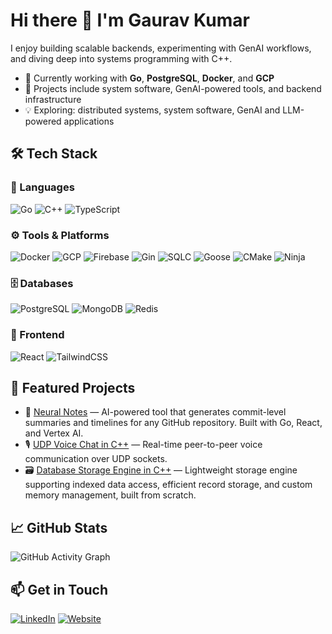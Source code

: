 # Hi there 👋 I'm Gaurav Kumar

I enjoy building scalable backends, experimenting with GenAI workflows, and diving deep into systems programming with C++.

- 🔧 Currently working with **Go**, **PostgreSQL**, **Docker**, and **GCP**
- 📌 Projects include system software, GenAI-powered tools, and backend infrastructure
- 💡 Exploring: distributed systems, system software, GenAI and LLM-powered applications

## 🛠️ Tech Stack

### 🧠 Languages
![Go](https://img.shields.io/badge/Go-00ADD8?style=for-the-badge&logo=go&logoColor=white)
![C++](https://img.shields.io/badge/C++-00599C?style=for-the-badge&logo=c%2b%2b&logoColor=white)
![TypeScript](https://img.shields.io/badge/TypeScript-3178C6?style=for-the-badge&logo=typescript&logoColor=white)

### ⚙️ Tools & Platforms
![Docker](https://img.shields.io/badge/Docker-2496ED?style=for-the-badge&logo=docker&logoColor=white)
![GCP](https://img.shields.io/badge/GCP-4285F4?style=for-the-badge&logo=google-cloud&logoColor=white)
![Firebase](https://img.shields.io/badge/Firebase-FFCA28?style=for-the-badge&logo=firebase&logoColor=black)
![Gin](https://img.shields.io/badge/Gin-00ADD8?style=for-the-badge&logo=go&logoColor=white)
![SQLC](https://img.shields.io/badge/SQLC-006ACC?style=for-the-badge&logo=go&logoColor=white)
![Goose](https://img.shields.io/badge/Goose-000000?style=for-the-badge&logo=go&logoColor=white)
![CMake](https://img.shields.io/badge/CMake-064F8C?style=for-the-badge&logo=cmake&logoColor=white)
![Ninja](https://img.shields.io/badge/Ninja-999999?style=for-the-badge&logo=ninja&logoColor=white)


### 🗄️ Databases
![PostgreSQL](https://img.shields.io/badge/PostgreSQL-4169E1?style=for-the-badge&logo=postgresql&logoColor=white)
![MongoDB](https://img.shields.io/badge/MongoDB-47A248?style=for-the-badge&logo=mongodb&logoColor=white)
![Redis](https://img.shields.io/badge/Redis-DC382D?style=for-the-badge&logo=redis&logoColor=white)

### 🎨 Frontend
![React](https://img.shields.io/badge/React-20232A?style=for-the-badge&logo=react&logoColor=61DAFB)
![TailwindCSS](https://img.shields.io/badge/Tailwind_CSS-06B6D4?style=for-the-badge&logo=tailwind-css&logoColor=white)

## 🔬 Featured Projects
- 🧠 [Neural Notes](https://neural-notes-464706.web.app/) — AI-powered tool that generates commit-level summaries and timelines for any GitHub repository. Built with Go, React, and Vertex AI.
- 🎙️ [UDP Voice Chat in C++](https://github.com/theweird-kid/echo-link) — Real-time peer-to-peer voice communication over UDP sockets.
- 🗃️ [Database Storage Engine in C++](https://github.com/theweird-kid/pebbleDB) — Lightweight storage engine supporting indexed data access, efficient record storage, and custom memory management, built from scratch.

## 📈 GitHub Stats
![GitHub Activity Graph](https://github-readme-activity-graph.vercel.app/graph?username=theweird-kid&theme=github-compact&cache_bust=1759021380<CACHE_BUST>)


## 📫 Get in Touch
[![LinkedIn](https://img.shields.io/badge/LinkedIn-0A66C2?style=for-the-badge&logo=linkedin&logoColor=white)](https://www.linkedin.com/in/k-gaurav29/)
[![Website](https://img.shields.io/badge/Website-000000?style=for-the-badge&logo=About.me&logoColor=white)](https://gaurav-a73e.onrender.com/)
